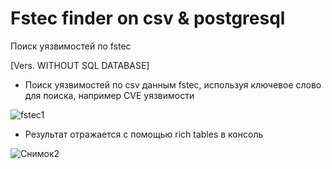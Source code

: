 # Fstec finder on csv & postgresql
Поиск уязвимостей по fstec

[Vers. WITHOUT SQL DATABASE]

- Поиск уязвимостей по csv данным fstec, используя ключевое слово для поиска, например CVE уязвимости

![fstec1](https://user-images.githubusercontent.com/112577182/211744232-2318449c-4877-4e3f-bd71-4159cc4ca29c.PNG)

- Результат отражается с помощью rich tables в консоль

![Снимок2](https://user-images.githubusercontent.com/112577182/211798353-8883df39-15b6-47fc-a522-9457ae6a8dbc.PNG)
